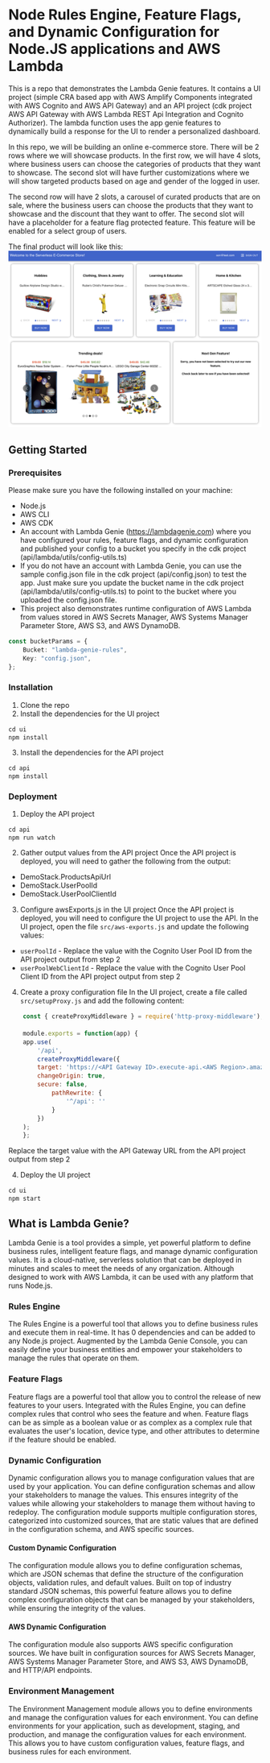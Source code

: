 # Node Rules Engine, Feature Flags, and Dynamic Configuration for Node.JS applications and AWS Lambda

This is a repo that demonstrates the Lambda Genie features. It contains a UI project (simple CRA based app with AWS Amplify Components integrated with AWS Cognito and AWS API Gateway) and an API project (cdk project AWS API Gateway with AWS Lambda REST Api Integration and Cognito Authorizer). The lambda function uses the app genie features to dynamically build a response for the UI to render a personalized dashboard.

In this repo, we will be building an online e-commerce store. There will be 2 rows where we will showcase products. In the first row, we will have 4 slots, where business users can choose the categories of products that they want to showcase. The second slot will have further customizations where we will show targeted products based on age and gender of the logged in user.

The second row will have 2 slots, a carousel of curated products that are on sale, where the business users can choose the products that they want to showcase and the discount that they want to offer. The second slot will have a placeholder for a feature flag protected feature. This feature will be enabled for a select group of users.

The final product will look like this:
![Final Product](final-product.png)





## Getting Started

### Prerequisites
Please make sure you have the following installed on your machine:
- Node.js
- AWS CLI
- AWS CDK
- An account with Lambda Genie (https://lambdagenie.com) where you have configured your rules, feature flags, and dynamic configuration
and published your config to a bucket you specify in the cdk project (api/lambda/utils/config-utils.ts) 
- If you do not have an account with Lambda Genie, you can use the sample config.json file in the cdk project (api/config.json) to test the app.
Just make sure you update the bucket name in the cdk project (api/lambda/utils/config-utils.ts) to point to the bucket where you uploaded the config.json file.
- This project also demonstrates runtime configuration of AWS Lambda from values stored in AWS Secrets Manager, AWS Systems Manager Parameter Store, AWS S3, and AWS DynamoDB.



```ts
const bucketParams = {
    Bucket: "lambda-genie-rules",
    Key: "config.json",
};
```

### Installation
1. Clone the repo
2. Install the dependencies for the UI project
```
cd ui
npm install
```
3. Install the dependencies for the API project
```
cd api
npm install
```

### Deployment
1. Deploy the API project
```
cd api
npm run watch
```
2. Gather output values from the API project
Once the API project is deployed, you will need to gather the following from the output:
- DemoStack.ProductsApiUrl
- DemoStack.UserPoolId
- DemoStack.UserPoolClientId

3. Configure awsExports.js in the UI project
Once the API project is deployed, you will need to configure the UI project to use the API.
In the UI project, open the file `src/aws-exports.js` and update the following values:
- `userPoolId` - Replace the value with the Cognito User Pool ID from the API project output from step 2
- `userPoolWebClientId` - Replace the value with the Cognito User Pool Client ID from the API project output from step 2

4. Create a proxy configuration file
In the UI project, create a file called `src/setupProxy.js` and add the following content:
```js
    const { createProxyMiddleware } = require('http-proxy-middleware');

    module.exports = function(app) {
    app.use(
        '/api',
        createProxyMiddleware({
        target: 'https://<API Gateway ID>.execute-api.<AWS Region>.amazonaws.com/<Stage Name>',
        changeOrigin: true,
        secure: false,
            pathRewrite: {
                '^/api': ''
            }
        })
    );
    };
```
Replace the target value with the API Gateway URL from the API project output from step 2

4. Deploy the UI project
```
cd ui
npm start
```





## What is Lambda Genie?

Lambda Genie is a tool provides a simple, yet powerful platform to define business rules, intelligent 
feature flags, and manage dynamic configuration values. It is a cloud-native, serverless solution that
can be deployed in minutes and scales to meet the needs of any organization. Although designed
to work with AWS Lambda, it can be used with any platform that runs Node.js.


### Rules Engine

The Rules Engine is a powerful tool that allows you to define business rules and execute them in real-time.
It has 0 dependencies and can be added to any Node.js project. Augmented by the Lambda Genie Console, 
you can easily define your business entities and empower your stakeholders to manage the rules that 
operate on them.

### Feature Flags

Feature flags are a powerful tool that allow you to control the release of new features to your users.
Integrated with the Rules Engine, you can define complex rules that control who sees the feature and 
when. Feature flags can be as simple as a boolean value or as complex as a complex rule that evaluates
the user's location, device type, and other attributes to determine if the feature should be enabled.

### Dynamic Configuration
Dynamic configuration allows you to manage configuration values that are used by your application.
You can define configuration schemas and allow your stakeholders to manage the values. This ensures
integrity of the values while allowing your stakeholders to manage them without having to redeploy.
The configuration module supports multiple configuration stores, categorized into customized sources, that 
are static values that are defined in the configuration schema, and AWS specific sources. 

#### Custom Dynamic Configuration
The configuration module allows you to define configuration schemas, which are JSON schemas that define
the structure of the configuration objects, validation rules, and default values. Built on top of 
industry standard JSON schemas, this powerful feature allows you to define complex configuration objects
that can be managed by your stakeholders, while ensuring the integrity of the values.

#### AWS Dynamic Configuration
The configuration module also supports AWS specific configuration sources.
We have built in configuration sources for AWS Secrets Manager, AWS Systems Manager Parameter Store,
and AWS S3, AWS DynamoDB, and HTTP/API endpoints. 


### Environment Management
The Environment Management module allows you to define environments and manage the configuration values
for each environment. You can define environments for your application, such as development, staging,
and production, and manage the configuration values for each environment. This allows you to have custom 
configuration values, feature flags, and business rules for each environment.

